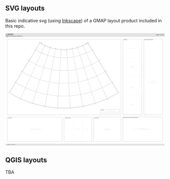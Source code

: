 ## SVG layouts
Basic indicative svg (using [Inkscape](https://inkscape.org/)) of a GMAP layout product included in this repo.

<img src="gmap_layout.svg" width="600">

## QGIS layouts

TBA
